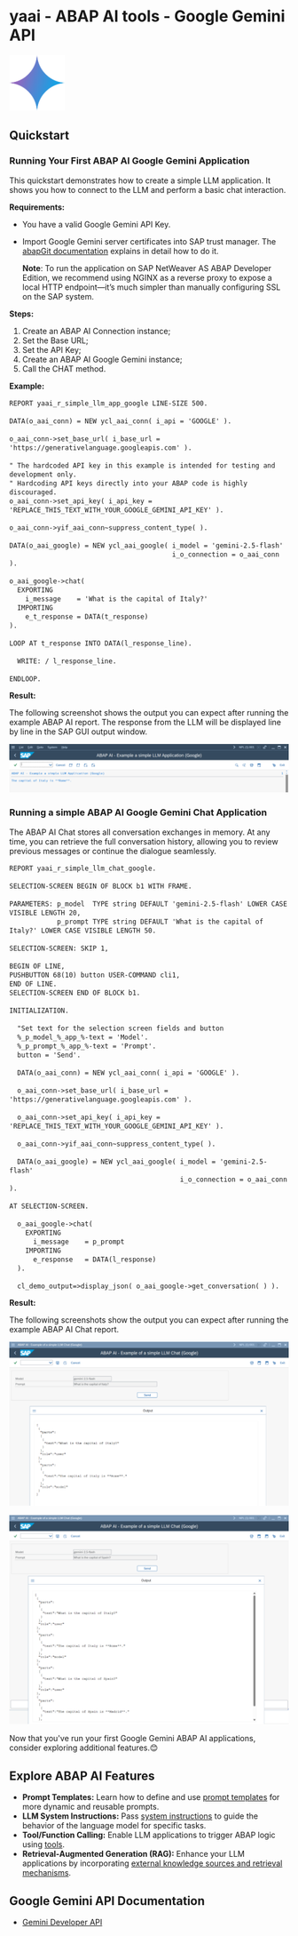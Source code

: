 # yaai - ABAP AI tools - Google Gemini API

<p>
  <img src="../images/Gemini_2024_icon.svg" alt="Google Gemini Logo" width="100px">
</p>

## Quickstart

### Running Your First ABAP AI Google Gemini Application

This quickstart demonstrates how to create a simple LLM application. It shows you how to connect to the LLM and perform a basic chat interaction.

**Requirements:** 
*   You have a valid Google Gemini API Key.
*   Import Google Gemini server certificates into SAP trust manager. The [abapGit documentation](https://docs.abapgit.org/user-guide/setup/ssl-setup.html) explains in detail how to do it.

    **Note**: To run the application on SAP NetWeaver AS ABAP Developer Edition, we recommend using NGINX as a reverse proxy to expose a local HTTP endpoint—it’s much simpler than manually configuring SSL on the SAP system.

**Steps:**
1.  Create an ABAP AI Connection instance;
2.  Set the Base URL;
3.  Set the API Key;
4.  Create an ABAP AI Google Gemini instance;
5.  Call the CHAT method.

**Example:**

```abap
REPORT yaai_r_simple_llm_app_google LINE-SIZE 500.

DATA(o_aai_conn) = NEW ycl_aai_conn( i_api = 'GOOGLE' ).

o_aai_conn->set_base_url( i_base_url = 'https://generativelanguage.googleapis.com' ).

" The hardcoded API key in this example is intended for testing and development only.
" Hardcoding API keys directly into your ABAP code is highly discouraged.
o_aai_conn->set_api_key( i_api_key = 'REPLACE_THIS_TEXT_WITH_YOUR_GOOGLE_GEMINI_API_KEY' ).

o_aai_conn->yif_aai_conn~suppress_content_type( ).

DATA(o_aai_google) = NEW ycl_aai_google( i_model = 'gemini-2.5-flash'
                                         i_o_connection = o_aai_conn ).

o_aai_google->chat(
  EXPORTING
    i_message    = 'What is the capital of Italy?'
  IMPORTING
    e_t_response = DATA(t_response)
).

LOOP AT t_response INTO DATA(l_response_line).

  WRITE: / l_response_line.

ENDLOOP.
``` 

**Result:**

The following screenshot shows the output you can expect after running the example ABAP AI report. The response from the LLM will be displayed line by line in the SAP GUI output window.

![Output of the ABAP AI LLM quickstart application](../images/QuickstartReportRunGoogle.png)


### Running a simple ABAP AI Google Gemini Chat Application

The ABAP AI Chat stores all conversation exchanges in memory. At any time, you can retrieve the full conversation history, allowing you to review previous messages or continue the dialogue seamlessly.

```abap
REPORT yaai_r_simple_llm_chat_google.

SELECTION-SCREEN BEGIN OF BLOCK b1 WITH FRAME.

PARAMETERS: p_model  TYPE string DEFAULT 'gemini-2.5-flash' LOWER CASE VISIBLE LENGTH 20,
            p_prompt TYPE string DEFAULT 'What is the capital of Italy?' LOWER CASE VISIBLE LENGTH 50.

SELECTION-SCREEN: SKIP 1,

BEGIN OF LINE,
PUSHBUTTON 68(10) button USER-COMMAND cli1,
END OF LINE.
SELECTION-SCREEN END OF BLOCK b1.

INITIALIZATION.

  "Set text for the selection screen fields and button
  %_p_model_%_app_%-text = 'Model'.
  %_p_prompt_%_app_%-text = 'Prompt'.
  button = 'Send'.

  DATA(o_aai_conn) = NEW ycl_aai_conn( i_api = 'GOOGLE' ).

  o_aai_conn->set_base_url( i_base_url = 'https://generativelanguage.googleapis.com' ).

  o_aai_conn->set_api_key( i_api_key = 'REPLACE_THIS_TEXT_WITH_YOUR_GOOGLE_GEMINI_API_KEY' ).

  o_aai_conn->yif_aai_conn~suppress_content_type( ).

  DATA(o_aai_google) = NEW ycl_aai_google( i_model = 'gemini-2.5-flash'
                                           i_o_connection = o_aai_conn ).

AT SELECTION-SCREEN.

  o_aai_google->chat(
    EXPORTING
      i_message    = p_prompt
    IMPORTING
      e_response   = DATA(l_response)
  ).

  cl_demo_output=>display_json( o_aai_google->get_conversation( ) ).
``` 

**Result:**

The following screenshots show the output you can expect after running the example ABAP AI Chat report.

![Output of the ABAP AI Google Gemini quickstart application](../images/QuickstartReportRunGoogleChat_1.png)

![Output of the ABAP AI Google Gemini quickstart application](../images/QuickstartReportRunGoogleChat_2.png)


Now that you've run your first Google Gemini ABAP AI applications, consider exploring additional features.😊

## Explore ABAP AI Features
  - **Prompt Templates:** Learn how to define and use [prompt templates](../prompt_templates.md) for more dynamic and reusable prompts.
  - **LLM System Instructions:** Pass [system instructions](system_instructions.md) to guide the behavior of the language model for specific tasks.
  - **Tool/Function Calling:** Enable LLM applications to trigger ABAP logic using [tools](function_calling.md).
  - **Retrieval-Augmented Generation (RAG):** Enhance your LLM applications by incorporating [external knowledge sources and retrieval mechanisms](../rag.md).

## Google Gemini API Documentation
  - [Gemini Developer API](https://ai.google.dev/gemini-api/docs)     